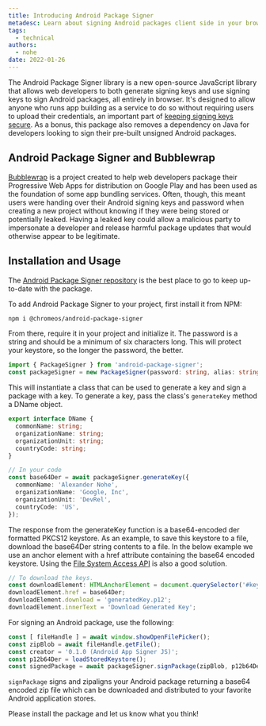 ```yaml
---
title: Introducing Android Package Signer
metadesc: Learn about signing Android packages client side in your browser with this new library.
tags:
  - technical
authors:
  - nohe
date: 2022-01-26
---
```


The Android Package Signer library is a new open-source JavaScript library that allows web developers to both generate signing keys and use signing keys to sign Android packages, all entirely in browser. It's designed to allow anyone who runs app building as a service to do so without requiring users to upload their credentials, an important part of [keeping signing keys secure](https://developer.android.com/studio/publish/app-signing#secure_key). As a bonus, this package also removes a dependency on Java for developers looking to sign their pre-built unsigned Android packages.

## Android Package Signer and Bubblewrap

[Bubblewrap](https://github.com/GoogleChromeLabs/bubblewrap) is a project created to help web developers package their Progressive Web Apps for distribution on Google Play and has been used as the foundation of some app bundling services. Often, though, this meant users were handing over their Android signing keys and password when creating a new project without knowing if they were being stored or potentially leaked. Having a leaked key could allow a malicious party to impersonate a developer and release harmful package updates that would otherwise appear to be legitimate.

## Installation and Usage

The [Android Package Signer repository](https://github.com/chromeos/android-package-sign-js) is the best place to go to keep up-to-date with the package.

To add Android Package Signer to your project, first install it from NPM:

```bash {title="bash" .code-figure}
npm i @chromeos/android-package-signer
```

From there, require it in your project and initialize it. The password is a string and should be a minimum of six characters long. This will protect your keystore, so the longer the password, the better.

```typescript {title="Typescript" .code-figure}
import { PackageSigner } from 'android-package-signer';
const packageSigner = new PackageSigner(password: string, alias: string = 'android');
```

This will instantiate a class that can be used to generate a key and sign a package with a key. To generate a key, pass the class's `generateKey` method a DName object.

```typescript {title="Typescript" .code-figure}
export interface DName {
  commonName: string;
  organizationName: string;
  organizationUnit: string;
  countryCode: string;
}

// In your code
const base64Der = await packageSigner.generateKey({
  commonName: 'Alexander Nohe',
  organizationName: 'Google, Inc',
  organizationUnit: 'DevRel',
  countryCode: 'US',
});
```

The response from the generateKey function is a base64-encoded der formatted PKCS12 keystore. As an example, to save this keystore to a file, download the base64Der string contents to a file. In the below example we use an anchor element with a href attribute containing the base64 encoded keystore. Using the [File System Access API](https://web.dev/file-system-access/#write-file) is also a good solution.

```typescript {title="Typescript" .code-figure}
// To download the keys.
const downloadElement: HTMLAnchorElement = document.querySelector('#key-gen-results');
downloadElement.href = base64Der;
downloadElement.download = 'generatedKey.p12';
downloadElement.innerText = 'Download Generated Key';
```

For signing an Android package, use the following:

```typescript {title="Typescript" .code-figure}
const [ fileHandle ] = await window.showOpenFilePicker();
const zipBlob = await fileHandle.getFile();
const creator = '0.1.0 (Android App Signer JS)';
const p12b64Der = loadStoredKeystore();
const signedPackage = await packageSigner.signPackage(zipBlob, p12b64Der, creator);
```

`signPackage` signs and zipaligns your Android package returning a base64 encoded zip file which can be downloaded and distributed to your favorite Android application stores.

Please install the package and let us know what you think!
